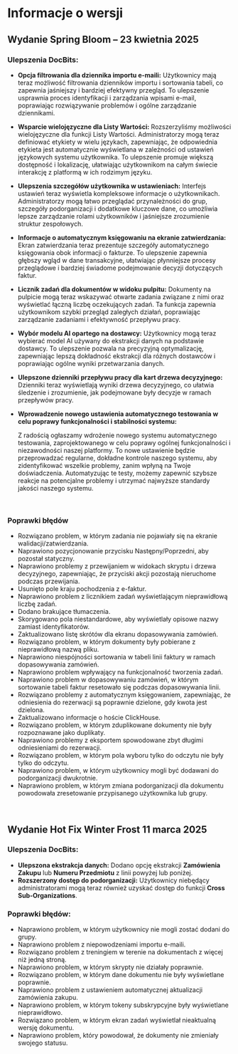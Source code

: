 # Informacje o wersji

## Wydanie Spring Bloom – 23 kwietnia 2025

### Ulepszenia DocBits:

* **Opcja filtrowania dla dziennika importu e-maili:** Użytkownicy mają teraz możliwość filtrowania dzienników importu i sortowania tabeli, co zapewnia jaśniejszy i bardziej efektywny przegląd. To ulepszenie usprawnia proces identyfikacji i zarządzania wpisami e-mail, poprawiając rozwiązywanie problemów i ogólne zarządzanie dziennikami.
* **Wsparcie wielojęzyczne dla Listy Wartości:** Rozszerzyliśmy możliwości wielojęzyczne dla funkcji Listy Wartości. Administratorzy mogą teraz definiować etykiety w wielu językach, zapewniając, że odpowiednia etykieta jest automatycznie wyświetlana w zależności od ustawień językowych systemu użytkownika. To ulepszenie promuje większą dostępność i lokalizację, ułatwiając użytkownikom na całym świecie interakcję z platformą w ich rodzimym języku.
* **Ulepszenia szczegółów użytkownika w ustawieniach:** Interfejs ustawień teraz wyświetla kompleksowe informacje o użytkownikach. Administratorzy mogą łatwo przeglądać przynależności do grup, szczegóły podorganizacji i dodatkowe kluczowe dane, co umożliwia lepsze zarządzanie rolami użytkowników i jaśniejsze zrozumienie struktur zespołowych.
* **Informacje o automatycznym księgowaniu na ekranie zatwierdzania:** Ekran zatwierdzania teraz prezentuje szczegóły automatycznego księgowania obok informacji o fakturze. To ulepszenie zapewnia głębszy wgląd w dane transakcyjne, ułatwiając płynniejsze procesy przeglądowe i bardziej świadome podejmowanie decyzji dotyczących faktur.
* **Licznik zadań dla dokumentów w widoku pulpitu:** Dokumenty na pulpicie mogą teraz wskazywać otwarte zadania związane z nimi oraz wyświetlać łączną liczbę oczekujących zadań. Ta funkcja zapewnia użytkownikom szybki przegląd zaległych działań, poprawiając zarządzanie zadaniami i efektywność przepływu pracy.
* **Wybór modelu AI opartego na dostawcy:** Użytkownicy mogą teraz wybierać model AI używany do ekstrakcji danych na podstawie dostawcy. To ulepszenie pozwala na precyzyjną optymalizację, zapewniając lepszą dokładność ekstrakcji dla różnych dostawców i poprawiając ogólne wyniki przetwarzania danych.
* **Ulepszone dzienniki przepływu pracy dla kart drzewa decyzyjnego:** Dzienniki teraz wyświetlają wyniki drzewa decyzyjnego, co ułatwia śledzenie i zrozumienie, jak podejmowane były decyzje w ramach przepływów pracy.
*   **Wprowadzenie nowego ustawienia automatycznego testowania w celu poprawy funkcjonalności i stabilności systemu:**

    Z radością ogłaszamy wdrożenie nowego systemu automatycznego testowania, zaprojektowanego w celu poprawy ogólnej funkcjonalności i niezawodności naszej platformy. To nowe ustawienie będzie przeprowadzać regularne, dokładne kontrole naszego systemu, aby zidentyfikować wszelkie problemy, zanim wpłyną na Twoje doświadczenia. Automatyzując te testy, możemy zapewnić szybsze reakcje na potencjalne problemy i utrzymać najwyższe standardy jakości naszego systemu.

    ​

### Poprawki błędów

* Rozwiązano problem, w którym zadania nie pojawiały się na ekranie walidacji/zatwierdzania.
* Naprawiono pozycjonowanie przycisku Następny/Poprzedni, aby pozostał statyczny.
* Naprawiono problemy z przewijaniem w widokach skryptu i drzewa decyzyjnego, zapewniając, że przyciski akcji pozostają nieruchome podczas przewijania.
* Usunięto pole kraju pochodzenia z e-faktur.
* Naprawiono problem z licznikiem zadań wyświetlającym nieprawidłową liczbę zadań.
* Dodano brakujące tłumaczenia.
* Skorygowano pola niestandardowe, aby wyświetlały opisowe nazwy zamiast identyfikatorów.
* Zaktualizowano listę skrótów dla ekranu dopasowywania zamówień.
* Rozwiązano problem, w którym dokumenty były pobierane z nieprawidłową nazwą pliku.
* Naprawiono niespójności sortowania w tabeli linii faktury w ramach dopasowywania zamówień.
* Naprawiono problem wpływający na funkcjonalność tworzenia zadań.
* Naprawiono problem w dopasowywaniu zamówień, w którym sortowanie tabeli faktur resetowało się podczas dopasowywania linii.
* Rozwiązano problemy z automatycznym księgowaniem, zapewniając, że odniesienia do rezerwacji są poprawnie dzielone, gdy kwota jest dzielona.
* Zaktualizowano informacje o hoście ClickHouse.
* Rozwiązano problem, w którym zduplikowane dokumenty nie były rozpoznawane jako duplikaty.
* Naprawiono problemy z eksportem spowodowane zbyt długimi odniesieniami do rezerwacji.
* Rozwiązano problem, w którym pola wyboru tylko do odczytu nie były tylko do odczytu.
* Naprawiono problem, w którym użytkownicy mogli być dodawani do podorganizacji dwukrotnie.
* Naprawiono problem, w którym zmiana podorganizacji dla dokumentu powodowała zresetowanie przypisanego użytkownika lub grupy.

​

## Wydanie Hot Fix Winter Frost 11 marca 2025

### Ulepszenia DocBits:

* **Ulepszona ekstrakcja danych:** Dodano opcję ekstrakcji **Zamówienia Zakupu** lub **Numeru Przedmiotu** z linii powyżej lub poniżej.
* **Rozszerzony dostęp do podorganizacji:** Użytkownicy niebędący administratorami mogą teraz również uzyskać dostęp do funkcji **Cross Sub-Organizations**.

### **Poprawki błędów:**

* Naprawiono problem, w którym użytkownicy nie mogli zostać dodani do grupy.
* Naprawiono problem z niepowodzeniami importu e-maili.
* Rozwiązano problem z treningiem w terenie na dokumentach z więcej niż jedną stroną.
* Naprawiono problem, w którym skrypty nie działały poprawnie.
* Rozwiązano problem, w którym dane dokumentu nie były wyświetlane poprawnie.
* Naprawiono problem z ustawieniem automatycznej aktualizacji zamówienia zakupu.
* Naprawiono problem, w którym tokeny subskrypcyjne były wyświetlane nieprawidłowo.
* Rozwiązano problem, w którym ekran zadań wyświetlał nieaktualną wersję dokumentu.
* Naprawiono problem, który powodował, że dokumenty nie zmieniały swojego statusu.
